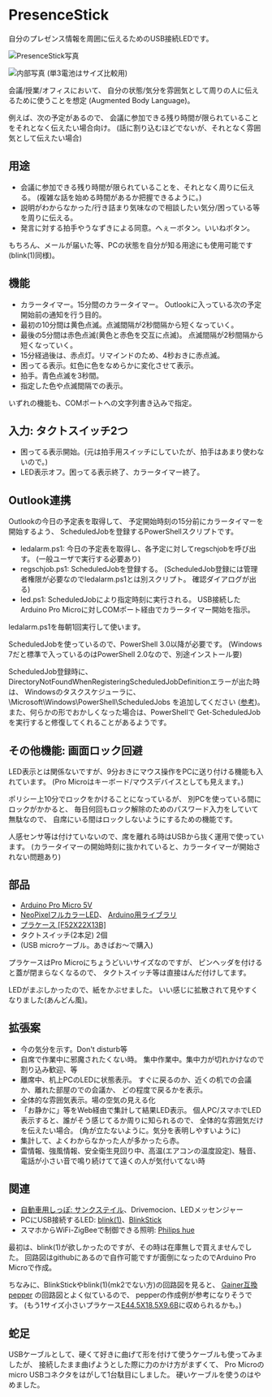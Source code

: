 # PresenceStick

自分のプレゼンス情報を周囲に伝えるためのUSB接続LEDです。

![PresenceStick写真](https://github.com/deton/presencestick/raw/master/PresenceStick.jpg)

![内部写真](https://github.com/deton/presencestick/raw/master/PresenceStickInside.jpg)
(単3電池はサイズ比較用)

会議/授業/オフィスにおいて、
自分の状態/気分を雰囲気として周りの人に伝えるために使うことを想定
(Augmented Body Language)。

例えば、次の予定があるので、
会議に参加できる残り時間が限られていることをそれとなく伝えたい場合向け。
(話に割り込むほどでないが、それとなく雰囲気として伝えたい場合)

## 用途
+ 会議に参加できる残り時間が限られていることを、それとなく周りに伝える。
  (複雑な話を始める時間があるか把握できるように。)
+ 説明がわからなかった/行き詰まり気味なので相談したい気分/困っている等を周りに伝える。
+ 発言に対する拍手やうなずきによる同意。へぇーボタン。いいねボタン。

もちろん、メールが届いた等、PCの状態を自分が知る用途にも使用可能です
(blink(1)同様)。

## 機能
* カラータイマー。15分間のカラータイマー。
  Outlookに入っている次の予定開始前の通知を行う目的。
 * 最初の10分間は黄色点滅。点滅間隔が2秒間隔から短くなっていく。
 * 最後の5分間は赤色点滅(黄色と赤色を交互に点滅)。
   点滅間隔が2秒間隔から短くなっていく。
 * 15分経過後は、赤点灯。リマインドのため、4秒おきに赤点滅。
* 困ってる表示。虹色に色をなめらかに変化させて表示。
* 拍手。青色点滅を3秒間。
* 指定した色や点滅間隔での表示。

いずれの機能も、COMポートへの文字列書き込みで指定。

## 入力: タクトスイッチ2つ
* 困ってる表示開始。(元は拍手用スイッチにしていたが、拍手はあまり使わないので。)
* LED表示オフ。困ってる表示終了、カラータイマー終了。

## Outlook連携
Outlookの今日の予定表を取得して、
予定開始時刻の15分前にカラータイマーを開始するよう、
ScheduledJobを登録するPowerShellスクリプトです。

* ledalarm.ps1: 今日の予定表を取得し、各予定に対してregschjobを呼び出す。
  (一般ユーザで実行する必要あり)
* regschjob.ps1: ScheduledJobを登録する。
  (ScheduledJob登録には管理者権限が必要なのでledalarm.ps1とは別スクリプト。
  確認ダイアログが出る)
* led.ps1: ScheduledJobにより指定時刻に実行される。
  USB接続したArduino Pro Microに対しCOMポート経由でカラータイマー開始を指示。

ledalarm.ps1を毎朝1回実行して使います。

ScheduledJobを使っているので、PowerShell 3.0以降が必要です。
(Windows 7だと標準で入っているのはPowerShell 2.0なので、別途インストール要)

ScheduledJob登録時に、
DirectoryNotFoundWhenRegisteringScheduledJobDefinitionエラーが出た時は、
Windowsのタスクスケジューラに、
\Microsoft\Windows\PowerShell\ScheduledJobs
を追加してください
([参考](http://technet.microsoft.com/en-us/library/hh849755.aspx))。
また、何らかの形でおかしくなった場合は、PowerShellで
Get-ScheduledJobを実行すると修復してくれることがあるようです。

## その他機能: 画面ロック回避
LED表示とは関係ないですが、9分おきにマウス操作をPCに送り付ける機能も入れています。
(Pro Microはキーボード/マウスデバイスとしても見えます。)

ポリシー上10分でロックをかけることになっているが、
別PCを使っている間にロックがかかると、
毎日何回もロック解除のためのパスワード入力をしていて無駄なので、
自席にいる間はロックしないようにするための機能です。

人感センサ等は付けていないので、席を離れる時はUSBから抜く運用で使っています。
(カラータイマーの開始時刻に抜かれていると、カラータイマーが開始されない問題あり)

## 部品
+ [Arduino Pro Micro 5V](http://www.switch-science.com/catalog/1623/)
+ [NeoPixelフルカラーLED](http://www.switch-science.com/catalog/1398/)、
  [Arduino用ライブラリ](https://github.com/adafruit/Adafruit_NeoPixel)
+ [プラケース [F52X22X13B]](http://www.aitendo.com/product/5186)
+ タクトスイッチ(2本足) 2個
+ (USB microケーブル。あきばお～で購入)

プラケースはPro Microにちょうどいいサイズなのですが、
ピンヘッダを付けると蓋が閉まらなくなるので、
タクトスイッチ等は直接はんだ付けしてます。

LEDがまぶしかったので、紙をかぶせました。
いい感じに拡散されて見やすくなりました(あんどん風)。

## 拡張案
* 今の気分を示す。Don't disturb等
 * 自席で作業中に邪魔されたくない時。
   集中作業中。集中力が切れかけなので割り込み歓迎、等
* 離席中、机上PCのLEDに状態表示。
  すぐに戻るのか、近くの机での会議か、離れた部屋のでの会議か、
  どの程度で戻るかを表示。
* 全体的な雰囲気表示。場の空気の見える化
 * 「お静かに」等をWeb経由で集計して結果LED表示。
   個人PC/スマホでLED表示すると、誰がそう感じてるか周りに知られるので、
   全体的な雰囲気だけを伝えたい場合。
   (角が立たないように。気分を表明しやすいように)
* 集計して、よくわからなかった人が多かったら赤。
* 雷情報、強風情報、安全衛生見回り中、高温(エアコンの温度設定)、騒音、
  電話が小さい音で鳴り続けてて遠くの人が気付いてない時

## 関連
* [自動車用しっぽ: サンクステイル](http://www.itmedia.co.jp/lifestyle/articles/0412/15/news033.html)、Drivemocion、LEDメッセンジャー
* PCにUSB接続するLED: [blink(1)](http://gigazine.net/news/20140804-blink1-mk2/)、[BlinkStick](http://www.blinkstick.com/)
* スマホからWiFi-ZigBeeで制御できる照明: [Philips hue](http://trendy.nikkeibp.co.jp/article/column/20140211/1055136/)

最初は、blink(1)が欲しかったのですが、その時は在庫無しで買えませんでした。
回路図はgithubにあるので自作可能ですが面倒になったのでArduino Pro Microで作成。

ちなみに、BlinkStickやblink(1)(mk2でない方)の回路図を見ると、
[Gainer互換pepper](http://morecatlab.akiba.coocan.jp/morecat_lab/Pepper.html)
の回路図とよく似ているので、
pepperの作成例が参考になりそうです。
(もう1サイズ小さいプラケース[E44.5X18.5X9.6B](http://www.aitendo.com/product/5185)に収められるかも。)

## 蛇足
USBケーブルとして、硬くて好きに曲げて形を付けて使うケーブルも使ってみましたが、
接続したまま曲げようとした際に力のかけ方がまずくて、
Pro Microのmicro USBコネクタをはがして1台駄目にしました。
硬いケーブルを使うのはやめました。

<!--
* もう1サイズ小さいプラケース[E44.5X18.5X9.6B](http://www.aitendo.com/product/5185)に収めたい。

blink(1)相当を作るか、gainer互換pepperを作るか。
部品は集めたけど面倒になって結局作成せず。


会議が長引いて、終業時刻を過ぎて残業時間に入りそうな時や、
昼休み時間に食い込みそうな時に、
話に割り込むほどではないが、だいぶ時間がたっていることをそれとなく伝えたい。

次の予定開始までの残り時間。
残り時間が減っていくと赤点滅。(ウルトラマンのカラータイマー)。
会議や在席中に、複雑な話を始める時間があるか把握できるように。

うなずきや首をかしげるボディランゲージ。

色や点滅間隔を変えることにより。

LEDだけだと点灯状態や色が見にくいので、紙で作ったカバーをかぶせてます。
(ちょうちん、ぼんぼり、あんどん風)

PowerShellの勉強しながらだったので意外と時間がかかった。


* Outlook連携をPowerShellで書いた理由
会議に持っていくノートPCはWindowsなのでWindows。
PowerShellも勉強したかったのでPowerShell。
Outlookからの予定取得をするのも楽そうだったので。


  + 他人に雰囲気を伝えるため。会議/授業/オフィスで周りに雰囲気を伝える。
    + 次の予定開始までの残り時間。残り時間が減っていくと赤点滅。
      (ウルトラマンのカラータイマー)。
      会議や在席中に、複雑な話を始める時間があるか把握できるように。
    + 会議や授業中に、へぇ表示、いいね表示(SNS同様)、拍手、よくわからなかった、
      もっと詳しく、私語がうるさい。ウェーブ(ライブ向けケミカルライト同様)
    + 自席で作業中に邪魔されたくない場合、赤。
      集中作業中、集中力が切れかけなので割り込み歓迎、等
    + 離席中、机上PCのUSB接続LEDに状態表示。その人が今どのあたりにいるか。
      会議中か近くか別の階か。すぐ戻るのか。どの程度の時間で戻るのか。


  + 全体的な雰囲気表示。場の空気の見える化
    + 私語がうるさい等をWeb経由で集計して結果LED表示。個人PC/スマホでLED表示す
      ると、誰がそう感じてるか周りに知られるので、全体的な雰囲気だけを伝えたい
      場合。(角が立たないように。気分を表明しやすいように)
    + 集計して、よくわからなかった人が多かったら赤。

%HOMEDRIVE%%HOMEPATH%\AppData\Local\Microsoft\Windows\PowerShell\ScheduledJob
ディレクトリを手で作って試してみてください。


* サンクステイル。車用しっぽ

    + パリミキの雰囲気メガネ

    + ココロスキャナー
    + iPhone向けイヤホンジャックに刺すmyLED

iPhone向けイヤホンジャックに刺すmyLED
http://gigazine.net/news/20121225-myled/

スマホからWiFi-ZigBeeで制御できる照明: Philips hue、 ハサミで切れる「ライトリボン」＆間接照明「ブルーム」

http://japanese.engadget.com/2014/06/04/led-philips-hue-6-5/


http://pepper.gohannnotomo.org/

$PSVersionTableで表示されるPSVersionで確認可能。
Windows 7だと標準で入っているのはPowerShell 2.0なので、
PowerShell 4.0等のインストールが必要です。
-->
